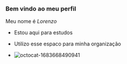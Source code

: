### Bem vindo ao meu perfil 

Meu nome é *Lorenzo*

- Estou aqui para estudos 
- Utilizo esse espaco para minha organização

- ![octocat-1683668490941](https://github.com/LorenzoMoreira/LorenzoMoreira/assets/132917708/a3a77867-8fea-4eaa-8b99-a596ce6c65ae)

